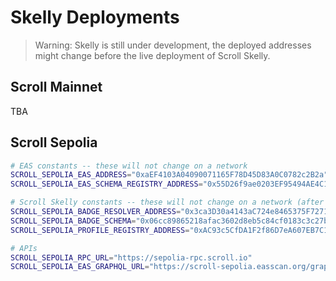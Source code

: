 # Skelly Deployments

> Warning: Skelly is still under development, the deployed addresses might change before the live deployment of Scroll Skelly.


## Scroll Mainnet

TBA


## Scroll Sepolia

```bash
# EAS constants -- these will not change on a network
SCROLL_SEPOLIA_EAS_ADDRESS="0xaEF4103A04090071165F78D45D83A0C0782c2B2a"
SCROLL_SEPOLIA_EAS_SCHEMA_REGISTRY_ADDRESS="0x55D26f9ae0203EF95494AE4C170eD35f4Cf77797"

# Scroll Skelly constants -- these will not change on a network (after the final deployment)
SCROLL_SEPOLIA_BADGE_RESOLVER_ADDRESS="0x3ca3D30a4143aC724e8465375F7271D4a7302bB2"
SCROLL_SEPOLIA_BADGE_SCHEMA="0x06cc89865218afac3602d8eb5c84cf0183c3c27bf54327218f2efe12a2383d65"
SCROLL_SEPOLIA_PROFILE_REGISTRY_ADDRESS="0xAC93c5CfDA1F2f86D7eA607EB7C1864f22312dDe"

# APIs
SCROLL_SEPOLIA_RPC_URL="https://sepolia-rpc.scroll.io"
SCROLL_SEPOLIA_EAS_GRAPHQL_URL="https://scroll-sepolia.easscan.org/graphql"
```
